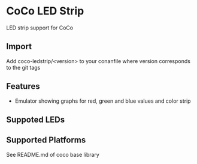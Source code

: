 # CoCo LED Strip

LED strip support for CoCo

## Import
Add coco-ledstrip/\<version> to your conanfile where version corresponds to the git tags

## Features
* Emulator showing graphs for red, green and blue values and color strip

## Suppoted LEDs

## Supported Platforms
See README.md of coco base library
